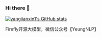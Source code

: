 ### Hi there 👋
[![yangjianxin1's GitHub stats](https://github-readme-stats-git-masterorgs-github-readme-stats-team.vercel.app/api?username=yangjianxin1&hide=prs)](https://github.com/anuraghazra/github-readme-stats)

Firefly开源大模型，微信公众号【YeungNLP】
<!--
[![Readme Card](https://github-readme-stats.vercel.app/api/pin/?username=yangjianxin1&repo=Shopee-Price-Match-Guarantee)](https://github.com/anuraghazra/github-readme-stats)
**yangjianxin1/yangjianxin1** is a ✨ _special_ ✨ repository because its `README.md` (this file) appears on your GitHub profile.

Here are some ideas to get you started:

- 🔭 I’m currently working on ...
- 🌱 I’m currently learning ...
- 👯 I’m looking to collaborate on ...
- 🤔 I’m looking for help with ...
- 💬 Ask me about ...
- 📫 How to reach me: ...
- 😄 Pronouns: ...
- ⚡ Fun fact: ...
-->
